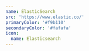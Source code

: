 ```yaml
---
name: ElasticSearch
src: 'https://www.elastic.co/'
primaryColor: '#f9b110'
secondaryColor: '#fafafa'
icon:
  name: Elasticsearch
---
```


